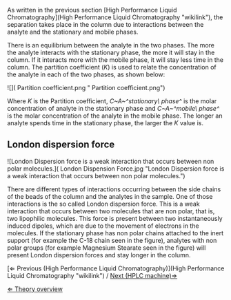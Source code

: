As written in the previous section [High Performance Liquid
Chromatography](High Performance Liquid Chromatography "wikilink"), the
separation takes place in the column due to interactions between the
analyte and the stationary and mobile phases.

There is an equilibrium between the analyte in the two phases. The more
the analyte interacts with the stationary phase, the more it will stay
in the column. If it interacts more with the mobile phase, it will stay
less time in the column. The partition coefficient (*K*) is used to
relate the concentration of the analyte in each of the two phases, as
shown below:

![]( Partition coefficient.png " Partition coefficient.png")

Where *K* is the Partition coefficient, *C~A~^stationary\\ phase^* is
the molar concentration of analyte in the stationary phase and
*C~A~^mobile\\ phase^* is the molar concentration of the analyte in the
mobile phase. The longer an analyte spends time in the stationary phase,
the larger the *K* value is.

London dispersion force
-----------------------

![London Dispersion force is a weak interaction that occurs between non
polar
molecules.]( London Dispension Force.jpg "London Dispersion force is a weak interaction that occurs between non polar molecules.")

There are different types of interactions occurring between the side
chains of the beads of the column and the analytes in the sample. One of
those interactions is the so called London dispersion force. This is a
weak interaction that occurs between two molecules that are non polar,
that is, two lipophilic molecules. This force is present between two
instantaneously induced dipoles, which are due to the movement of
electrons in the molecules. If the stationary phase has non polar chains
attached to the inert support (for example the C-18 chain seen in the
figure), analytes with non polar groups (for example Magnesium Stearate
seen in the figure) will present London dispersion forces and stay
longer in the column.

[⇐ Previous (High Performance Liquid
Chromatography)](High Performance Liquid Chromatography "wikilink") / [
Next (HPLC machine)⇒ ](HPLC_machine "wikilink")

[⇐ Theory overview](HPLC "wikilink")

